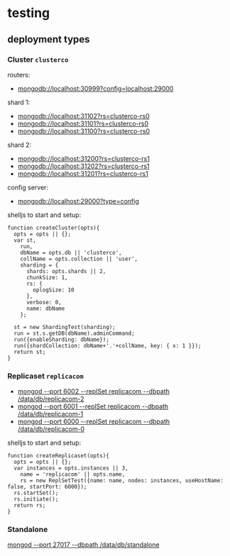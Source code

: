 # testing

## deployment types


### Cluster `clusterco`

routers:

- [mongodb://localhost:30999?config=localhost:29000](http://localhost:29017/#connect/localhost:30999)

shard 1:

- [mongodb://localhost:31102?rs=clusterco-rs0](http://localhost:29017/#connect/localhost:31102)
- [mongodb://localhost:31101?rs=clusterco-rs0](http://localhost:29017/#connect/localhost:31101)
- [mongodb://localhost:31100?rs=clusterco-rs0](http://localhost:29017/#connect/localhost:31100)

shard 2:

- [mongodb://localhost:31200?rs=clusterco-rs1](http://localhost:29017/#connect/localhost:31200)
- [mongodb://localhost:31202?rs=clusterco-rs1](http://localhost:29017/#connect/localhost:31202)
- [mongodb://localhost:31201?rs=clusterco-rs1](http://localhost:29017/#connect/localhost:31201)

config server:

- [mongodb://localhost:29000?type=config](http://localhost:29017/#connect/localhost:29000)

shelljs to start and setup:

```
function createCluster(opts){
  opts = opts || {};
  var st,
    run,
    dbName = opts.db || 'clusterco',
    collName = opts.collection || 'user',
    sharding = {
      shards: opts.shards || 2,
      chunkSize: 1,
      rs: {
        oplogSize: 10
      },
      verbose: 0,
      name: dbName
    };

  st = new ShardingTest(sharding);
  run = st.s.getDB(dbName).adminCommand;
  run({enableSharding: dbName});
  run({shardCollection: dbName+'.'+collName, key: { x: 1 }});
  return st;
}
```

### Replicaset `replicacom`

- [mongod --port 6002 --replSet replicacom --dbpath /data/db/replicacom-2](http://localhost:29017/#connect/localhost:6002)
- [mongod --port 6001 --replSet replicacom --dbpath /data/db/replicacom-1](http://localhost:29017/#connect/localhost:6001)
- [mongod --port 6000 --replSet replicacom --dbpath /data/db/replicacom-0](http://localhost:29017/#connect/localhost:6000)

shelljs to start and setup:

```
function createReplicaset(opts){
  opts = opts || {};
  var instances = opts.instances || 3,
    name = 'replicacom' || opts.name,
    rs = new ReplSetTest({name: name, nodes: instances, useHostName: false, startPort: 6000});
  rs.startSet();
  rs.initiate();
  return rs;
}
```

### Standalone

[mongod --port 27017 --dbpath /data/db/standalone](http://localhost:29017/#connect/localhost:27017)
